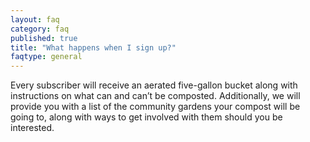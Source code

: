```yaml
---
layout: faq
category: faq
published: true
title: "What happens when I sign up?"
faqtype: general
---
```



Every subscriber will receive an aerated five-gallon bucket along with instructions on what can and can’t be composted. Additionally, we will provide you with a list of the community gardens your compost will be going to, along with ways to get involved with them should you be interested.
